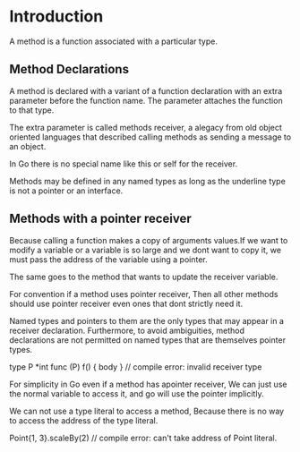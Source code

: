 # Introduction

A method is a function associated with a particular type.

## Method Declarations

A method is declared with a variant of a function declaration with an extra parameter before the function name. The parameter attaches the function to that type.

The extra parameter is called methods receiver, a alegacy from old object oriented languages that described calling methods as sending a message to an object.

In Go there is no special name like this or self for the receiver.

Methods may be defined in any named types as long as the underline type is not a pointer or an interface.

## Methods with a pointer receiver

Because calling a function makes a copy of arguments values.If we want to modify a variable or a  variable is so large and we dont want to copy it, we must pass the address of the variable using a pointer.

The same goes to the method that wants to update the receiver variable.

For convention if a method uses pointer receiver, Then all other methods should use pointer receiver even ones that dont strictly need it.

Named types and pointers to them are the only types that may appear in a
receiver declaration. Furthermore, to avoid ambiguities, method declarations are not permitted on named types that are themselves pointer types.

type P *int
func (P) f() { body } // compile error: invalid receiver type

For simplicity in Go even if a method has apointer receiver, We can just use the normal variable to access it, and go will use the pointer implicitly.

We can not use a type literal to access a method, Because there is no way to access the address of the type literal.

Point{1, 3}.scaleBy(2) // compile error: can't take address of Point literal.
